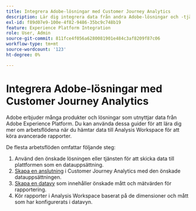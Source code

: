 ```yaml
---
title: Integrera Adobe-lösningar med Customer Journey Analytics
description: Lär dig integrera data från andra Adobe-lösningar och -tjänster.
exl-id: f89d07e9-100e-4f82-9486-35bc9c748b19
feature: Experience Platform Integration
role: User, Admin
source-git-commit: 811fce4f056a6280081901e484c3af8209f87c06
workflow-type: tm+mt
source-wordcount: '123'
ht-degree: 0%

---
```


# Integrera Adobe-lösningar med Customer Journey Analytics

Adobe erbjuder många produkter och lösningar som utnyttjar data från Adobe Experience Platform. Du kan använda dessa guider för att lära dig mer om arbetsflödena när du hämtar data till Analysis Workspace för att köra avancerade rapporter.

De flesta arbetsflöden omfattar följande steg:

1. Använd den önskade lösningen eller tjänsten för att skicka data till plattformen som en datauppsättning.
2. [Skapa en anslutning](/help/connections/create-connection.md) i Customer Journey Analytics med den önskade datauppsättningen.
3. [Skapa en datavy](/help/data-views/create-dataview.md) som innehåller önskade mått och mätvärden för rapportering.
4. Kör rapporter i Analysis Workspace baserat på de dimensioner och mått som har konfigurerats i datavyn.
